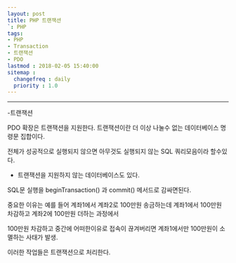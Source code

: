 ```yaml
---
layout: post
title: PHP 트랜잭션
`: PHP
tags:
- PHP
- Transaction
- 트랜잭션
- PDO
lastmod : 2018-02-05 15:40:00
sitemap :
  changefreq : daily
  priority : 1.0
---
```


***

-트랜잭션

 PDO 확장은 트랜잭션을 지원한다. 트랜잭션이란 더 이상 나눌수 없는 데이터베이스 명령문 집합이다.

<!--미리보기-->

 전체가 성공적으로 실행되지 않으면 아무것도 실행되지 않는 SQL 쿼리모음이라 할수있다.

* 트랜잭션을 지원하지 않는 데이터베이스도 있다.

SQL문 실행을 beginTransaction() 과 commit() 메서드로 감싸면된다.

중요한 이유는 예를 들어 계좌1에서 계좌2로 100만원 송금하는데 계좌1에서 100만원 차감하고 계좌2에 100만원 더하는 과정에서

100만원 차감하고 중간에 어떠한이유로 접속이 끊겨버리면 계좌1에서만 100만원이 소멸하는 사태가 발생.

이러한 작업들은 트랜잭션으로 처리한다.
